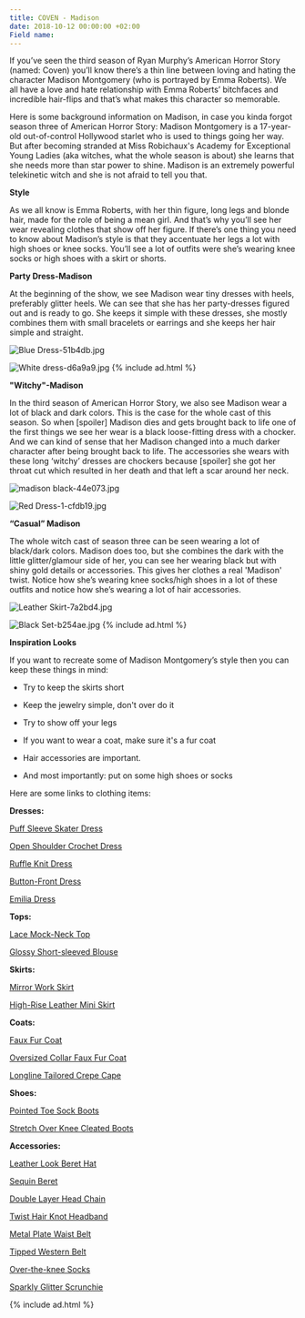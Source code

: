 ```yaml
---
title: COVEN - Madison
date: 2018-10-12 00:00:00 +02:00
Field name: 
---
```


If you’ve seen the third season of Ryan Murphy’s American Horror Story (named: Coven) you’ll know there’s a thin line between loving and hating the character Madison Montgomery (who is portrayed by Emma Roberts). We all have a love and hate relationship with Emma Roberts’ bitchfaces and incredible hair-flips and that’s what makes this character so memorable.

Here is some background information on Madison, in case you kinda forgot season three of American Horror Story: Madison Montgomery is a 17-year-old out-of-control Hollywood starlet who is used to things going her way. But after becoming stranded at Miss Robichaux's Academy for Exceptional Young Ladies (aka witches, what the whole season is about) she learns that she needs more than star power to shine. Madison is an extremely powerful telekinetic witch and she is not afraid to tell you that.

**Style**

As we all know is Emma Roberts, with her thin figure, long legs and blonde hair, made for the role of being a mean girl. And that’s why you’ll see her wear revealing clothes that show off her figure. If there’s one thing you need to know about Madison’s style is that they accentuate her legs a lot with high shoes or knee socks. You’ll see a lot of outfits were she’s wearing knee socks or high shoes with a skirt or shorts.

**Party Dress-Madison**

At the beginning of the show, we see Madison wear tiny dresses with heels, preferably glitter heels. We can see that she has her party-dresses figured out and is ready to go. She keeps it simple with these dresses, she mostly combines them with small bracelets or earrings and she keeps her hair simple and straight.

![Blue Dress-51b4db.jpg](/uploads/Blue%20Dress-51b4db.jpg)

![White dress-d6a9a9.jpg](/uploads/White%20dress-d6a9a9.jpg)
{% include ad.html %}

**"Witchy"-Madison**

In the third season of American Horror Story, we also see Madison wear a lot of black and dark colors. This is the case for the whole cast of this season. So when \[spoiler\] Madison dies and gets brought back to life one of the first things we see her wear is a black loose-fitting dress with a chocker. And we can kind of sense that her Madison changed into a much darker character after being brought back to life. The accessories she wears with these long ‘witchy’ dresses are chockers because \[spoiler\] she got her throat cut which resulted in her death and that left a scar around her neck.

![madison black-44e073.jpg](/uploads/madison%20black-44e073.jpg)

![Red Dress-1-cfdb19.jpg](/uploads/Red%20Dress-1-cfdb19.jpg)

**“Casual” Madison**

The whole witch cast of season three can be seen wearing a lot of black/dark colors. Madison does too, but she combines the dark with the little glitter/glamour side of her, you can see her wearing black but with shiny gold details or accessories. This gives her clothes a real 'Madison' twist. Notice how she’s wearing knee socks/high shoes in a lot of these outfits and notice how she’s wearing a lot of hair accessories.

![Leather Skirt-7a2bd4.jpg](/uploads/Leather%20Skirt-7a2bd4.jpg)

![Black Set-b254ae.jpg](/uploads/Black%20Set-b254ae.jpg)
{% include ad.html %}

**Inspiration Looks**

If you want to recreate some of Madison Montgomery’s style then you can keep these things in mind:

* Try to keep the skirts short

* Keep the jewelry simple, don't over do it

* Try to show off your legs

* If you want to wear a coat, make sure it's a fur coat

* Hair accessories are important.

* And most importantly: put on some high shoes or socks

Here are some links to clothing items:

**Dresses:**

[Puff Sleeve Skater Dress](https://us.boohoo.com/square-neck-3%2F4-puff-sleeve-skater-dress/DZZ14552.html)

[Open Shoulder Crochet Dress](https://nl.boohoo.com/plus-open-shoulder-crochet-dress/PZZ81043.html?color=105)

[Ruffle Knit Dress](https://www.revolve.com/ronny-kobo-bethanny-ruffle-pointelle-knit-dress/dp/RONR-WD307/?d=Womens&page=2&lc=14&itrownum=5&itcurrpage=2&itview=01)

[Button-Front Dress](https://www.urbanoutfitters.com/shop/lioness-american-sweetheart-plunging-button-front-dress?category=dresses&color=001)

[Emilia Dress](https://www.revolve.com/sabina-musayev-emilia-dress/dp/SBNA-WD5/?d=Womens&page=2&lc=5&itrownum=2&itcurrpage=2&itview=01)

**Tops:**

[Lace Mock-Neck Top](https://www.urbanoutfitters.com/shop/uo-bella-lace-mock-neck-top?category=womens-tops&color=001)

[Glossy Short-sleeved Blouse](https://www.monki.com/en_eur/clothing/tops/shirts-and-blouses/product.glossy-short-sleeved-blouse-black-magic.0684913001.html)

**Skirts:**

[Mirror Work Skirt](http://eu.topshop.com/en/tseu/product/clothing-485092/skirts-485114/cast-no-shadow-mirror-work-skirt-by-wyldr-7405524)

[High-Rise Leather Mini Skirt](https://www.urbanoutfitters.com/shop/vintage-high-rise-leather-mini-skirt?category=skirts&color=001)

**Coats:**

[Faux Fur Coat](http://eu.topshop.com/en/tseu/product/clothing-485092/jackets-coats-2390890/tall-faux-fur-coat-7879416)

[Oversized Collar Faux Fur Coat](https://nl.boohoo.com/jasmine-boutique-oversized-collar-faux-fur-coat/DZZ49835.html)

[Longline Tailored Crepe Cape](https://nl.boohoo.com/longline-tailored-crepe-cape/DZZ77562.html?color=105)

**Shoes:**

[Pointed Toe Sock Boots](https://nl.boohoo.com/pointed-toe-sock-boots/DZZ33686.html)

[Stretch Over Knee Cleated Boots](https://nl.boohoo.com/stretch-over-knee-cleated-boots/DZZ97820.html)

**Accessories:**

[Leather Look Beret Hat](http://eu.topshop.com/en/tseu/product/bags-accessories-1702217/hats-485128/leather-look-beret-hat-7815408)

[Sequin Beret](http://eu.topshop.com/en/tseu/product/bags-accessories-1702217/hats-485128/sequin-beret-7738268)

[Double Layer Head Chain](https://nl.boohoo.com/diamante-double-layer-head-chain/DZZ18949.html)

[Twist Hair Knot Headband](https://nl.boohoo.com/jersey-twist-knot-headband/DZZ25027.html?color=394)

[Metal Plate Waist Belt](https://nl.boohoo.com/textured-metal-plate-waist-belt/AZZ16035.html)

[Tipped Western Belt](https://nl.boohoo.com/filigree-buckle-metal-tipped-western-belt/DZZ21534.html)

[Over-the-knee Socks](https://nl.boohoo.com/over-the-knee-socks-3-pack/DZZ76276.html)

[Sparkly Glitter Scrunchie](https://nl.boohoo.com/sparkly-glitter-scrunchie/DZZ47984.html)

{% include ad.html %}